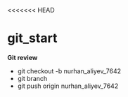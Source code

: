 <<<<<<< HEAD
# git_start

<strong> Git review</strong>

- git checkout -b nurhan_aliyev_7642
- git branch
- git push origin nurhan_aliyev_7642

